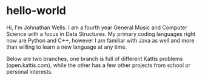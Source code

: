 # hello-world
Hi, I'm Johnathan Wells. I am a fourth year General Music and Computer Science with a focus in 
Data Structures. My primary coding languages right now are Python and C++, however I am familiar 
with Java as well and more than willing to learn a new language at any time.

Below are two branches, one branch is full of different Kattis problems (open.kattis.com), while the other has a few other projects from school or personal interests.
